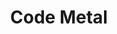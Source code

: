 ---
layout: startup_page
title: "Code Metal"
id: "codemetal.ai"
permalink: "/codemetalcodemetal.ai04052025/"
website: "https://www.codemetal.ai/"
funding_round: "Seed"
funding_amount: "$16.5M"
investors: "Shield Capital, J2 Ventures, Fulcrum Venture Group, Underdog Labs"
about: "Code Metal pioneers next-generation edge development using formal methods and large language model agents. Their AI-powered platform aims to transform product development timelines from months to days, offering modular and verifiable agentic workflows. This addresses challenges in deploying applications to edge computing infrastructure."
markets: "AI, Edge Computing, Software Development, Automation/Workflow Software, Aerospace and Defense"
hq: "Boston, Massachusetts, United States"
founded_year: "2023"
linkedin: "https://www.linkedin.com/company/code-metal"
twitter: ""
instagram: ""
facebook: ""
crunchbase: "https://www.crunchbase.com/organization/code-metal"
pitchbook: "https://pitchbook.com/profiles/company/548367-58"

# SEO Optimization
meta_title: "Code Metal - Seed Funding ($16.5M)"
meta_description: "Code Metal, Code Metal pioneers next-generation edge development using formal methods and large language model agents. Their AI-powered platform aims to transform..."
meta_keywords: "Code Metal, AI, Edge Computing, Software Development, Automation/Workflow Software, Aerospace and Defense, Seed funding"
canonical_url: "https://pkprojectstartups.github.io/projectstartups.com/codemetalcodemetal.ai04052025/"
---